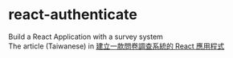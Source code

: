 # react-authenticate
Build a React Application with a survey system<br>
The article (Taiwanese) in <a href="https://grandruru.blogspot.com/2021/11/react.html">建立一款問卷調查系統的 React 應用程式</a>
